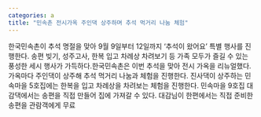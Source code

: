 ```yaml
---
categories: a
title: "민속촌 전시가옥 주인댁 상주하며 추석 먹거리 나눔 체험"
---
```

한국민속촌이 추석 명절을 맞아 9월 9일부터 12일까지 ‘추석이 왔어요’ 특별 행사를 진행한다. 송편 빚기, 성주고사, 한복 입고 차례상 차려보기 등 가족 모두가 즐길 수 있는 풍성한 세시 행사가 가득하다.한국민속촌은 이번 추석을 맞아 전시 가옥을 리뉴얼했다. 가옥마다 주인댁이 상주해 추석 먹거리 나눔과 체험을 진행한다. 진사댁이 상주하는 민속마을 5호집에는 한복을 입고 차례상을 차려보는 체험을 진행한다. 민속마을 9호집 대감댁에서는 송편을 직접 만들어 집에 가져갈 수 있다. 대감님이 한편에서는 직접 준비한 송편을 관람객에게 무료